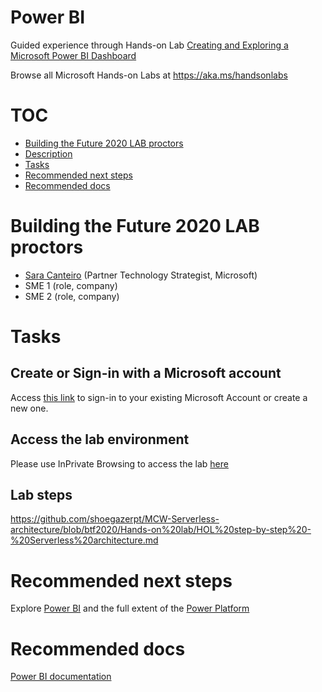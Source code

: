 # Power BI

Guided experience through Hands-on Lab [Creating and Exploring a Microsoft Power BI Dashboard](https://www.microsoft.com/handsonlabs/selfpacedlabs/details/SQ00150)

Browse all Microsoft Hands-on Labs at <https://aka.ms/handsonlabs>

# TOC

* [Building the Future 2020 LAB proctors](#building-the-future-2020-lab-proctors)
* [Description](#description)
* [Tasks](#tasks)
* [Recommended next steps](#recommended-next-steps)
* [Recommended docs](#recommended-docs)

# Building the Future 2020 LAB proctors

* [Sara Canteiro](https://https://www.linkedin.com/in/saracanteiro/) (Partner Technology Strategist, Microsoft)
* SME 1 (role, company)
* SME 2 (role, company)

# Tasks

## Create or Sign-in with a Microsoft account

Access [this link](https://account.microsoft.com/account) to sign-in to your existing Microsoft Account or create a new one.

## Access the lab environment

Please use InPrivate Browsing to access the lab [here](https://www.microsoft.com/handsonlabs/selfpacedlabs/details/SQ00150)

## Lab steps

<https://github.com/shoegazerpt/MCW-Serverless-architecture/blob/btf2020/Hands-on%20lab/HOL%20step-by-step%20-%20Serverless%20architecture.md>

# Recommended next steps

Explore [Power BI](https://powerbi.microsoft.com/) and the full extent of the [Power Platform](https://powerplatform.microsoft.com/)

# Recommended docs

[Power BI documentation](https://docs.microsoft.com/power-bi/)
